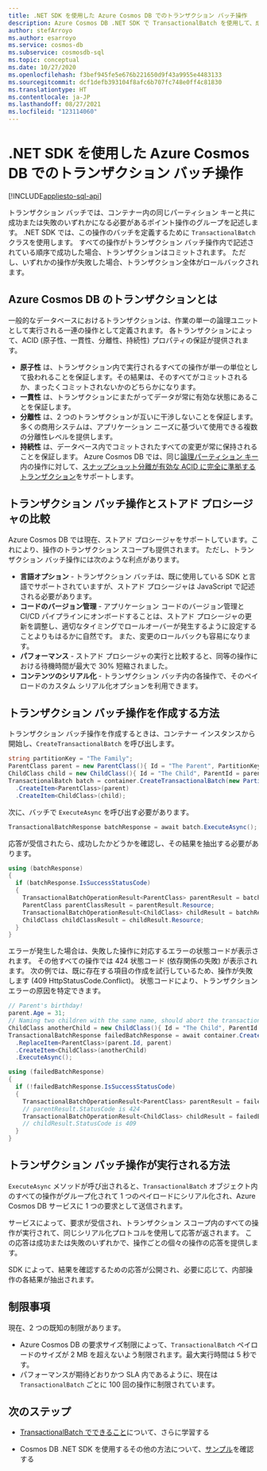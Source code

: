 ```yaml
---
title: .NET SDK を使用した Azure Cosmos DB でのトランザクション バッチ操作
description: Azure Cosmos DB .NET SDK で TransactionalBatch を使用して、成功または失敗のいずれかになるポイント操作のグループを実行する方法について説明します。
author: stefArroyo
ms.author: esarroyo
ms.service: cosmos-db
ms.subservice: cosmosdb-sql
ms.topic: conceptual
ms.date: 10/27/2020
ms.openlocfilehash: f3bef945fe5e676b221650d9f43a9955e4483133
ms.sourcegitcommit: dcf1defb393104f8afc6b707fc748e0ff4c81830
ms.translationtype: HT
ms.contentlocale: ja-JP
ms.lasthandoff: 08/27/2021
ms.locfileid: "123114060"
---
```

# <a name="transactional-batch-operations-in-azure-cosmos-db-using-the-net-sdk"></a>.NET SDK を使用した Azure Cosmos DB でのトランザクション バッチ操作
[!INCLUDE[appliesto-sql-api](../includes/appliesto-sql-api.md)]

トランザクション バッチでは、コンテナー内の同じパーティション キーと共に成功または失敗のいずれかになる必要があるポイント操作のグループを記述します。 .NET SDK では、この操作のバッチを定義するために `TransactionalBatch` クラスを使用します。 すべての操作がトランザクション バッチ操作内で記述されている順序で成功した場合、トランザクションはコミットされます。 ただし、いずれかの操作が失敗した場合、トランザクション全体がロールバックされます。

## <a name="whats-a-transaction-in-azure-cosmos-db"></a>Azure Cosmos DB のトランザクションとは

一般的なデータベースにおけるトランザクションは、作業の単一の論理ユニットとして実行される一連の操作として定義されます。 各トランザクションによって、ACID (原子性、一貫性、分離性、持続性) プロパティの保証が提供されます。

* **原子性** は、トランザクション内で実行されるすべての操作が単一の単位として扱われることを保証します。その結果は、そのすべてがコミットされるか、まったくコミットされないかのどちらかになります。
* **一貫性** は、トランザクションにまたがってデータが常に有効な状態にあることを保証します。
* **分離性** は、2 つのトランザクションが互いに干渉しないことを保証します。多くの商用システムは、アプリケーション ニーズに基づいて使用できる複数の分離性レベルを提供します。
* **持続性** は、データベース内でコミットされたすべての変更が常に保持されることを保証します。
Azure Cosmos DB では、同じ[論理パーティション キー](../partitioning-overview.md)内の操作に対して、[スナップショット分離が有効な ACID に完全に準拠するトランザクション](database-transactions-optimistic-concurrency.md)をサポートします。

## <a name="transactional-batch-operations-vs-stored-procedures"></a>トランザクション バッチ操作とストアド プロシージャの比較

Azure Cosmos DB では現在、ストアド プロシージャをサポートしています。これにより、操作のトランザクション スコープも提供されます。 ただし、トランザクション バッチ操作には次のような利点があります。

* **言語オプション** - トランザクション バッチは、既に使用している SDK と言語でサポートされていますが、ストアド プロシージャは JavaScript で記述される必要があります。
* **コードのバージョン管理** - アプリケーション コードのバージョン管理と CI/CD パイプラインにオンボードすることは、ストアド プロシージャの更新を調整し、適切なタイミングでロールオーバーが発生するように設定することよりもはるかに自然です。 また、変更のロールバックも容易になります。
* **パフォーマンス** - ストアド プロシージャの実行と比較すると、同等の操作における待機時間が最大で 30% 短縮されました。
* **コンテンツのシリアル化** - トランザクション バッチ内の各操作で、そのペイロードのカスタム シリアル化オプションを利用できます。

## <a name="how-to-create-a-transactional-batch-operation"></a>トランザクション バッチ操作を作成する方法

トランザクション バッチ操作を作成するときは、コンテナー インスタンスから開始し、`CreateTransactionalBatch` を呼び出します。

```csharp
string partitionKey = "The Family";
ParentClass parent = new ParentClass(){ Id = "The Parent", PartitionKey = partitionKey, Name = "John", Age = 30 };
ChildClass child = new ChildClass(){ Id = "The Child", ParentId = parent.Id, PartitionKey = partitionKey };
TransactionalBatch batch = container.CreateTransactionalBatch(new PartitionKey(parent.PartitionKey)) 
  .CreateItem<ParentClass>(parent)
  .CreateItem<ChildClass>(child);
```

次に、バッチで `ExecuteAsync` を呼び出す必要があります。

```csharp
TransactionalBatchResponse batchResponse = await batch.ExecuteAsync();
```

応答が受信されたら、成功したかどうかを確認し、その結果を抽出する必要があります。

```csharp
using (batchResponse)
{
  if (batchResponse.IsSuccessStatusCode)
  {
    TransactionalBatchOperationResult<ParentClass> parentResult = batchResponse.GetOperationResultAtIndex<ParentClass>(0);
    ParentClass parentClassResult = parentResult.Resource;
    TransactionalBatchOperationResult<ChildClass> childResult = batchResponse.GetOperationResultAtIndex<ChildClass>(1);
    ChildClass childClassResult = childResult.Resource;
  }
}
```

エラーが発生した場合は、失敗した操作に対応するエラーの状態コードが表示されます。 その他すべての操作では 424 状態コード (依存関係の失敗) が表示されます。 次の例では、既に存在する項目の作成を試行しているため、操作が失敗します (409 HttpStatusCode.Conflict)。 状態コードにより、トランザクション エラーの原因を特定できます。

```csharp
// Parent's birthday!
parent.Age = 31;
// Naming two children with the same name, should abort the transaction
ChildClass anotherChild = new ChildClass(){ Id = "The Child", ParentId = parent.Id, PartitionKey = partitionKey };
TransactionalBatchResponse failedBatchResponse = await container.CreateTransactionalBatch(new PartitionKey(partitionKey))
  .ReplaceItem<ParentClass>(parent.Id, parent)
  .CreateItem<ChildClass>(anotherChild)
  .ExecuteAsync();

using (failedBatchResponse)
{
  if (!failedBatchResponse.IsSuccessStatusCode)
  {
    TransactionalBatchOperationResult<ParentClass> parentResult = failedBatchResponse.GetOperationResultAtIndex<ParentClass>(0);
    // parentResult.StatusCode is 424
    TransactionalBatchOperationResult<ChildClass> childResult = failedBatchResponse.GetOperationResultAtIndex<ChildClass>(1);
    // childResult.StatusCode is 409
  }
}
```

## <a name="how-are-transactional-batch-operations-executed"></a>トランザクション バッチ操作が実行される方法

`ExecuteAsync` メソッドが呼び出されると、`TransactionalBatch` オブジェクト内のすべての操作がグループ化されて 1 つのペイロードにシリアル化され、Azure Cosmos DB サービスに 1 つの要求として送信されます。

サービスによって、要求が受信され、トランザクション スコープ内のすべての操作が実行されて、同じシリアル化プロトコルを使用して応答が返されます。 この応答は成功または失敗のいずれかで、操作ごとの個々の操作の応答を提供します。

SDK によって、結果を確認するための応答が公開され、必要に応じて、内部操作の各結果が抽出されます。

## <a name="limitations"></a>制限事項

現在、2 つの既知の制限があります。

* Azure Cosmos DB の要求サイズ制限によって、`TransactionalBatch` ペイロードのサイズが 2 MB を超えないよう制限されます。最大実行時間は 5 秒です。
* パフォーマンスが期待どおりかつ SLA 内であるように、現在は `TransactionalBatch` ごとに 100 回の操作に制限されています。

## <a name="next-steps"></a>次のステップ

* [TransactionalBatch でできること](https://github.com/Azure/azure-cosmos-dotnet-v3/tree/master/Microsoft.Azure.Cosmos.Samples/Usage/TransactionalBatch)について、さらに学習する

* Cosmos DB .NET SDK を使用するその他の方法について、[サンプル](sql-api-dotnet-v3sdk-samples.md)を確認する

